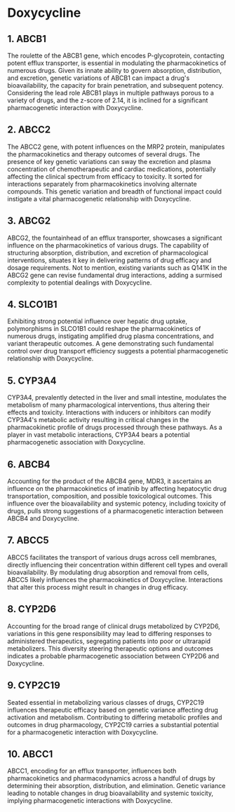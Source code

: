 # Doxycycline

## 1. ABCB1
The roulette of the ABCB1 gene, which encodes P-glycoprotein, contacting potent efflux transporter, is essential in modulating the pharmacokinetics of numerous drugs. Given its innate ability to govern absorption, distribution, and excretion, genetic variations of ABCB1 can impact a drug's bioavailability, the capacity for brain penetration, and subsequent potency. Considering the lead role ABCB1 plays in multiple pathways porous to a variety of drugs, and the z-score of 2.14, it is inclined for a significant pharmacogenetic interaction with Doxycycline.

## 2. ABCC2
The ABCC2 gene, with potent influences on the MRP2 protein, manipulates the pharmacokinetics and therapy outcomes of several drugs. The presence of key genetic variations can sway the excretion and plasma concentration of chemotherapeutic and cardiac medications, potentially affecting the clinical spectrum from efficacy to toxicity. It sorted for interactions separately from pharmacokinetics involving alternate compounds. This genetic variation and breadth of functional impact could instigate a vital pharmacogenetic relationship with Doxycycline.

## 3. ABCG2
ABCG2, the fountainhead of an efflux transporter, showcases a significant influence on the pharmacokinetics of various drugs. The capability of structuring absorption, distribution, and excretion of pharmacological interventions, situates it key in delivering patterns of drug efficacy and dosage requirements. Not to mention, existing variants such as Q141K in the ABCG2 gene can revise fundamental drug interactions, adding a surmised complexity to potential dealings with Doxycycline.

## 4. SLCO1B1
Exhibiting strong potential influence over hepatic drug uptake, polymorphisms in SLCO1B1 could reshape the pharmacokinetics of numerous drugs, instigating amplified drug plasma concentrations, and variant therapeutic outcomes. A gene demonstrating such fundamental control over drug transport efficiency suggests a potential pharmacogenetic relationship with Doxycycline.

## 5. CYP3A4
CYP3A4, prevalently detected in the liver and small intestine, modulates the metabolism of many pharmacological interventions, thus altering their effects and toxicity. Interactions with inducers or inhibitors can modify CYP3A4's metabolic activity resulting in critical changes in the pharmacokinetic profile of drugs processed through these pathways. As a player in vast metabolic interactions, CYP3A4 bears a potential pharmacogenetic association with Doxycycline.

## 6. ABCB4
Accounting for the product of the ABCB4 gene, MDR3, it ascertains an influence on the pharmacokinetics of imatinib by affecting hepatocytic drug transportation, composition, and possible toxicological outcomes. This influence over the bioavailability and systemic potency, including toxicity of drugs, pulls strong suggestions of a pharmacogenetic interaction between ABCB4 and Doxycycline.

## 7. ABCC5
ABCC5 facilitates the transport of various drugs across cell membranes, directly influencing their concentration within different cell types and overall bioavailability. By modulating drug absorption and removal from cells, ABCC5 likely influences the pharmacokinetics of Doxycycline. Interactions that alter this process might result in changes in drug efficacy.

## 8. CYP2D6
Accounting for the broad range of clinical drugs metabolized by CYP2D6, variations in this gene responsibility may lead to differing responses to administered therapeutics, segregating patients into poor or ultrarapid metabolizers. This diversity steering therapeutic options and outcomes indicates a probable pharmacogenetic association between CYP2D6 and Doxycycline.

## 9. CYP2C19
Seated essential in metabolizing various classes of drugs, CYP2C19 influences therapeutic efficacy based on genetic variance affecting drug activation and metabolism. Contributing to differing metabolic profiles and outcomes in drug pharmacology, CYP2C19 carries a substantial potential for a pharmacogenetic interaction with Doxycycline.

## 10. ABCC1
ABCC1, encoding for an efflux transporter, influences both pharmacokinetics and pharmacodynamics across a handful of drugs by determining their absorption, distribution, and elimination. Genetic variance leading to notable changes in drug bioavailability and systemic toxicity, implying pharmacogenetic interactions with Doxycycline.

